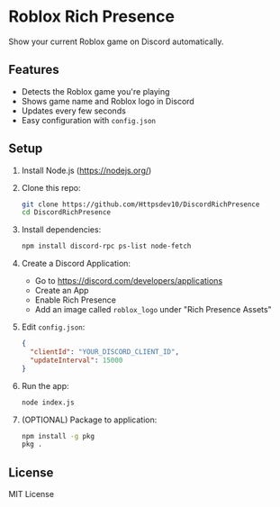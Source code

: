 # Roblox Rich Presence

Show your current Roblox game on Discord automatically.

## Features
- Detects the Roblox game you're playing
- Shows game name and Roblox logo in Discord
- Updates every few seconds
- Easy configuration with `config.json`

## Setup

1. Install Node.js (https://nodejs.org/)
2. Clone this repo:
    ```bash
    git clone https://github.com/Httpsdev10/DiscordRichPresence
    cd DiscordRichPresence
    ```
3. Install dependencies:
    ```bash
    npm install discord-rpc ps-list node-fetch
    ```
4. Create a Discord Application:
    - Go to https://discord.com/developers/applications
    - Create an App
    - Enable Rich Presence
    - Add an image called `roblox_logo` under "Rich Presence Assets"
5. Edit `config.json`:
    ```json
    {
      "clientId": "YOUR_DISCORD_CLIENT_ID",
      "updateInterval": 15000
    }
    ```
6. Run the app:
    ```bash
    node index.js
    ```

7. (OPTIONAL) Package to application:
   ```bash
   npm install -g pkg
   pkg .
   ```
## License

MIT License
